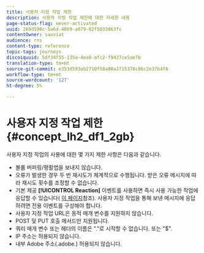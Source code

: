 ```yaml
---
title: 사용자 지정 작업 제한
description: 사용자 지정 작업 제한에 대한 자세한 내용
page-status-flag: never-activated
uuid: 269d590c-5a6d-40b9-a879-02f5033863fc
contentOwner: sauviat
audience: rns
content-type: reference
topic-tags: journeys
discoiquuid: 5df34f55-135a-4ea8-afc2-f9427ce5ae7b
translation-type: tm+mt
source-git-commit: e353d593ab2710f50a88a3715378c86c2e37b4f6
workflow-type: tm+mt
source-wordcount: '127'
ht-degree: 5%

---
```



# 사용자 지정 작업 제한 {#concept_lh2_df1_2gb}

사용자 지정 작업의 사용에 대한 몇 가지 제한 사항은 다음과 같습니다.

* 볼륨 버퍼링/평활법을 보내지 않습니다.
* 오류가 발생한 경우 두 번 재시도가 체계적으로 수행됩니다. 받은 오류 메시지에 따라 재시도 횟수를 조정할 수 없습니다.
* 기본 제공 **[!UICONTROL Reaction]** 이벤트를 사용하면 즉시 사용 가능한 작업에 응답할 수 있습니다( [이 페이지](../building-journeys/reaction-events.md)참조). 사용자 지정 작업을 통해 보낸 메시지에 응답하려면 전용 이벤트를 구성해야 합니다.
* 사용자 지정 작업 URL은 동적 매개 변수를 지원하지 않습니다.
* POST 및 PUT 호출 메서드만 지원됩니다.
* 쿼리 매개 변수 또는 헤더의 이름은 &quot;.&quot;로 시작할 수 없습니다. 또는 &quot;$&quot;.
* IP 주소는 허용되지 않습니다.
* 내부 Adobe 주소(.adobe.) 허용되지 않습니다.
